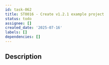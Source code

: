 ```yaml
---
id: task-062
title: ST0016 - Create v1.2.1 example project
status: todo
assignee: []
created_date: '2025-07-16'
labels: []
dependencies: []
---
```


## Description
